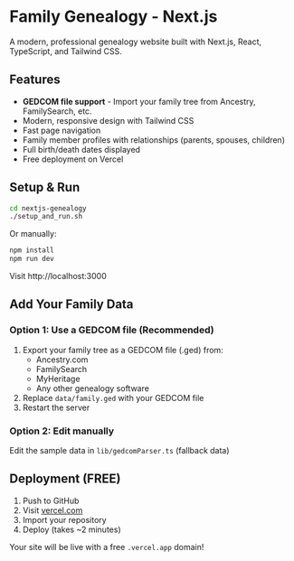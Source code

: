 # Family Genealogy - Next.js

A modern, professional genealogy website built with Next.js, React, TypeScript, and Tailwind CSS.

## Features

- **GEDCOM file support** - Import your family tree from Ancestry, FamilySearch, etc.
- Modern, responsive design with Tailwind CSS
- Fast page navigation
- Family member profiles with relationships (parents, spouses, children)
- Full birth/death dates displayed
- Free deployment on Vercel

## Setup & Run

```bash
cd nextjs-genealogy
./setup_and_run.sh
```

Or manually:

```bash
npm install
npm run dev
```

Visit http://localhost:3000

## Add Your Family Data

### Option 1: Use a GEDCOM file (Recommended)

1. Export your family tree as a GEDCOM file (.ged) from:
   - Ancestry.com
   - FamilySearch
   - MyHeritage
   - Any other genealogy software
2. Replace `data/family.ged` with your GEDCOM file
3. Restart the server

### Option 2: Edit manually

Edit the sample data in `lib/gedcomParser.ts` (fallback data)

## Deployment (FREE)

1. Push to GitHub
2. Visit [vercel.com](https://vercel.com)
3. Import your repository
4. Deploy (takes ~2 minutes)

Your site will be live with a free `.vercel.app` domain!
